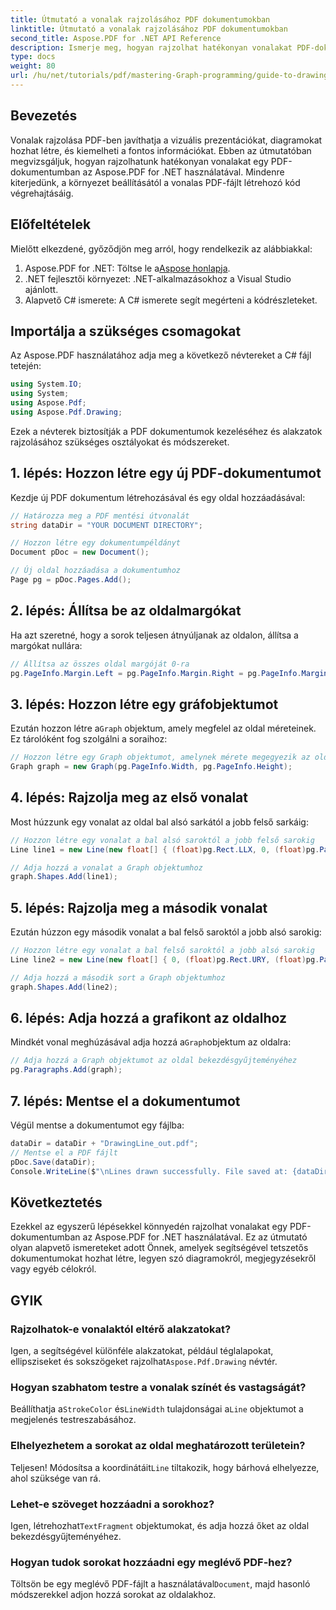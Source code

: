 ```yaml
---
title: Útmutató a vonalak rajzolásához PDF dokumentumokban
linktitle: Útmutató a vonalak rajzolásához PDF dokumentumokban
second_title: Aspose.PDF for .NET API Reference
description: Ismerje meg, hogyan rajzolhat hatékonyan vonalakat PDF-dokumentumokban az Aspose.PDF for .NET használatával. Ez az átfogó oktatóanyag végigvezeti Önt a beállítási folyamaton, és világos, lépésről lépésre szóló utasításokat ad.
type: docs
weight: 80
url: /hu/net/tutorials/pdf/mastering-Graph-programming/guide-to-drawing-lines/
---
```

## Bevezetés

Vonalak rajzolása PDF-ben javíthatja a vizuális prezentációkat, diagramokat hozhat létre, és kiemelheti a fontos információkat. Ebben az útmutatóban megvizsgáljuk, hogyan rajzolhatunk hatékonyan vonalakat egy PDF-dokumentumban az Aspose.PDF for .NET használatával. Mindenre kiterjedünk, a környezet beállításától a vonalas PDF-fájlt létrehozó kód végrehajtásáig.

## Előfeltételek

Mielőtt elkezdené, győződjön meg arról, hogy rendelkezik az alábbiakkal:

1.  Aspose.PDF for .NET: Töltse le a[Aspose honlapja](https://releases.aspose.com/pdf/net/).
2. .NET fejlesztői környezet: .NET-alkalmazásokhoz a Visual Studio ajánlott.
3. Alapvető C# ismerete: A C# ismerete segít megérteni a kódrészleteket.

## Importálja a szükséges csomagokat

Az Aspose.PDF használatához adja meg a következő névtereket a C# fájl tetején:

```csharp
using System.IO;
using System;
using Aspose.Pdf;
using Aspose.Pdf.Drawing;
```

Ezek a névterek biztosítják a PDF dokumentumok kezeléséhez és alakzatok rajzolásához szükséges osztályokat és módszereket.

## 1. lépés: Hozzon létre egy új PDF-dokumentumot

Kezdje új PDF dokumentum létrehozásával és egy oldal hozzáadásával:

```csharp
// Határozza meg a PDF mentési útvonalát
string dataDir = "YOUR DOCUMENT DIRECTORY";

// Hozzon létre egy dokumentumpéldányt
Document pDoc = new Document();

// Új oldal hozzáadása a dokumentumhoz
Page pg = pDoc.Pages.Add();
```

## 2. lépés: Állítsa be az oldalmargókat

Ha azt szeretné, hogy a sorok teljesen átnyúljanak az oldalon, állítsa a margókat nullára:

```csharp
// Állítsa az összes oldal margóját 0-ra
pg.PageInfo.Margin.Left = pg.PageInfo.Margin.Right = pg.PageInfo.Margin.Bottom = pg.PageInfo.Margin.Top = 0;
```

## 3. lépés: Hozzon létre egy gráfobjektumot

 Ezután hozzon létre a`Graph` objektum, amely megfelel az oldal méreteinek. Ez tárolóként fog szolgálni a soraihoz:

```csharp
// Hozzon létre egy Graph objektumot, amelynek mérete megegyezik az oldallal
Graph graph = new Graph(pg.PageInfo.Width, pg.PageInfo.Height);
```

## 4. lépés: Rajzolja meg az első vonalat

Most húzzunk egy vonalat az oldal bal alsó sarkától a jobb felső sarkáig:

```csharp
// Hozzon létre egy vonalat a bal alsó saroktól a jobb felső sarokig
Line line1 = new Line(new float[] { (float)pg.Rect.LLX, 0, (float)pg.PageInfo.Width, (float)pg.Rect.URY });

// Adja hozzá a vonalat a Graph objektumhoz
graph.Shapes.Add(line1);
```

## 5. lépés: Rajzolja meg a második vonalat

Ezután húzzon egy második vonalat a bal felső saroktól a jobb alsó sarokig:

```csharp
// Hozzon létre egy vonalat a bal felső saroktól a jobb alsó sarokig
Line line2 = new Line(new float[] { 0, (float)pg.Rect.URY, (float)pg.PageInfo.Width, (float)pg.Rect.LLX });

// Adja hozzá a második sort a Graph objektumhoz
graph.Shapes.Add(line2);
```

## 6. lépés: Adja hozzá a grafikont az oldalhoz

 Mindkét vonal meghúzásával adja hozzá a`Graph`objektum az oldalra:

```csharp
// Adja hozzá a Graph objektumot az oldal bekezdésgyűjteményéhez
pg.Paragraphs.Add(graph);
```

## 7. lépés: Mentse el a dokumentumot

Végül mentse a dokumentumot egy fájlba:

```csharp
dataDir = dataDir + "DrawingLine_out.pdf";
// Mentse el a PDF fájlt
pDoc.Save(dataDir);
Console.WriteLine($"\nLines drawn successfully. File saved at: {dataDir}");
```

## Következtetés

Ezekkel az egyszerű lépésekkel könnyedén rajzolhat vonalakat egy PDF-dokumentumban az Aspose.PDF for .NET használatával. Ez az útmutató olyan alapvető ismereteket adott Önnek, amelyek segítségével tetszetős dokumentumokat hozhat létre, legyen szó diagramokról, megjegyzésekről vagy egyéb célokról.

## GYIK

### Rajzolhatok-e vonalaktól eltérő alakzatokat?
 Igen, a segítségével különféle alakzatokat, például téglalapokat, ellipsziseket és sokszögeket rajzolhat`Aspose.Pdf.Drawing` névtér.

### Hogyan szabhatom testre a vonalak színét és vastagságát?
 Beállíthatja a`StrokeColor` és`LineWidth` tulajdonságai a`Line` objektumot a megjelenés testreszabásához.

### Elhelyezhetem a sorokat az oldal meghatározott területein?
 Teljesen! Módosítsa a koordinátáit`Line` tiltakozik, hogy bárhová elhelyezze, ahol szüksége van rá.

### Lehet-e szöveget hozzáadni a sorokhoz?
 Igen, létrehozhat`TextFragment` objektumokat, és adja hozzá őket az oldal bekezdésgyűjteményéhez.

### Hogyan tudok sorokat hozzáadni egy meglévő PDF-hez?
 Töltsön be egy meglévő PDF-fájlt a használatával`Document`, majd hasonló módszerekkel adjon hozzá sorokat az oldalakhoz.